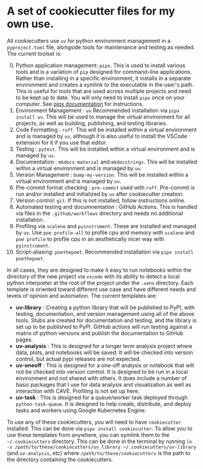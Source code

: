 # A set of cookiecutter files for my own use.

All cookiecutters use `uv` for python environment management in a `pyproject.toml` file, alongside tools for maintenance and testing as needed.
The current toolset is:

0. Python application management: `pipx`. This is used to install various tools and is a variation of `pip` designed for command-line applications. Rather than installing in a specific environment, it installs in a separate environment and creates a symlink to the executable in the user's path. This is useful for tools that are used across multiple projects and need to be kept up to date. You will only need to install `pipx` once on your computer. See [pipx documentation](https://pipx.pypa.io/stable/) for instructions.
1. Environment Management : `uv` Recommended installation via `pipx install uv`. This will be used to manage the virtual environment for all projects, as well as building, publishing, and testing libraries.
2. Code Formatting : `ruff`. This will be installed within a virtual environment and is managed by `uv`, although it is also useful to install the VSCode extension for it if you use that editor.
3. Testing : `pytest`. This will be installed within a virtual environment and is managed by `uv`.
4. Documentation : `mkdocs-material` and `mkdocstrings`. This will be installed within a virtual environment and is managed by `uv`.
5. Version Management : `bump-my-version`. This will be installed within a virtual environment and is managed by `uv`.
6. Pre-commit format checking : `pre-commit` used with `ruff`. Pre-commit is run and/or installed and initialized by `uv` after cookiecutter creation. 
7. Version control: `git`.  If this is not installed, follow instructions online.
8. Automated testing and documnentation : GitHub Actions. This is handled via files in the `.github/workflows` directory and needs no additional installation.
9. Profiling via `scalene` and `pyinstrument`. These are installed and managed by `uv`. Use `poe profile-all` to profile cpu and memory with `scalene` and `poe profile` to profile cpu in an aesthetically nicer way with `pyinstrument`.
10. Script-aliasing: `poethepoet`. Recommended installation via `pipx install poethepoet`.

In all cases, they are designed to make it easy to run notebooks within the directory of the new project via `vscode` with its ability to detect a local python interpreter at the root of the project under the `.venv` directory.
Each template is oriented toward different use case and have different needs and levels of opinion and automation. The current templates are:

* **uv-library** : Creating a python library that will be published to PyPI, with testing, documentation, and version management using all of the above tools. Stubs are created for documentation and testing, and the library is set up to be published to PyPI. GitHub actions will run testing against a matrix of python versions and publish the documentation to GitHub pages.
* **uv-analysis** : This is designed for a longer term analysis project where data, plots, and notebooks will be saved. It will be checked into version control, but actual pypi releases are not expected. 
* **uv-oneoff** : This is designed for a one-off analysis or notebook that will not be checked into version control. It is designed to be run in a local environment and not shared with others. It does include a number of basic packages that I use for data analysis and visualization as well as interaction with CAVE. Profiling is not set up here.
* **uv-task** : This is designed for a queue/worker task deployed through `python-task-queue`. It is designed to help create, distribute, and deploy tasks and workers using Google Kubernetes Engine.

To use any of these cookiecutters, you will need to have `cookiecutter` installed. This can be done via `pipx install cookiecutter`.
To allow you to use these templates from anywhere, you can symlink them to the `~/.cookiecutters` directory.
This can be done in the terminal by running `ln -s /path/to/these/cookiecutters/uv_library ~/.cookiecutters/uv-library` (and `uv-analysis`, etc) where `/path/to/these/cookiecutters` is the path to the directory containing the cookiecutters.